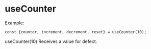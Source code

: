 # useCounter

Example:
```
const {counter, increment, decrement, reset} = useCounter(10);
```
useCounter(10) Receives a value for defect.